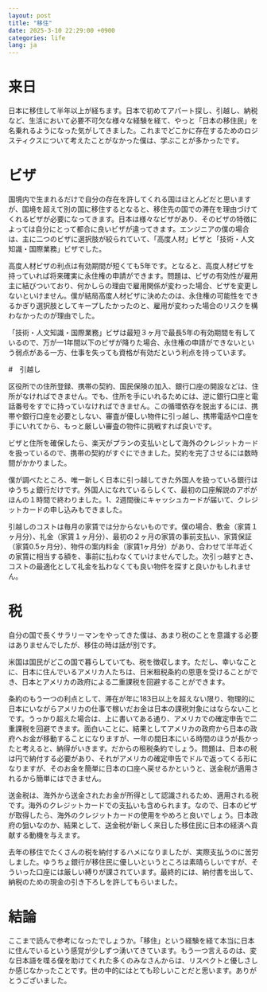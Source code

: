 ```yaml
---
layout: post
title: "移住"
date: 2025-3-10 22:29:00 +0900
categories: life
lang: ja
---
```


# 来日

日本に移住して半年以上が経ちます。日本で初めてアパート探し、引越し、納税など、生活において必要不可欠な様々な経験を経て、やっと「日本の移住民」を名乗れるようになった気がしてきました。これまでどこかに存在するためのロジスティクスについて考えたことがなかった僕は、学ぶことが多かったです。

# ビザ

国境内で生まれるだけで自分の存在を許してくれる国はほとんどだと思いますが、国境を超えて別の国に移住するとなると、移住先の国での滞在を理由づけてくれるビザが必要になってきます。日本は様々なビザがあり、そのビザの特徴によっては自分にとって都合に良いビザが違ってきます。エンジニアの僕の場合は、主に二つのビザに選択肢が絞られていて、「高度人材」ビザと「技術・人文知識・国際業務」ビザでした。

高度人材ビザの利点は有効期間が短くても5年です。となると、高度人材ビザを持っていれば将来確実に永住権の申請ができます。問題は、ビザの有効性が雇用主に結びついており、何かしらの理由で雇用関係が変わった場合、ビザを変更しないといけません。僕が結局高度人材ビザに決めたのは、永住権の可能性をできるかぎり選択肢としてキープしたかったのと、雇用が変わった場合のリスクを構わなかったのが理由でした。

「技術・人文知識・国際業務」ビザは最短３ヶ月で最長5年の有効期間を有しているので、万が一1年間以下のビザが降りた場合、永住権の申請ができないという弱点がある一方、仕事を失っても資格が有効だという利点を持っています。

#　引越し

区役所での住所登録、携帯の契約、国民保険の加入、銀行口座の開設などは、住所がなければできません。でも、住所を手にいれるためには、逆に銀行口座と電話番号をすでに持っていなければできません。この循環依存を脱出するには、携帯や銀行口座を必要としない、審査が優しい物件に引っ越し、携帯電話や口座を手にいれてから、もっと厳しい審査の物件に挑戦すれば良いです。

ビザと住所を確保したら、楽天がプランの支払いとして海外のクレジットカードを扱っているので、携帯の契約がすぐにできました。契約を完了させるには数時間がかかりました。

僕が調べたところ、唯一新しく日本に引っ越してきた外国人を扱っている銀行はゆうちょ銀行だけです。外国人になれているらしくて、最初の口座解説のアポがほんの１時間で終わりました。1、2週間後にキャッシュカードが届いて、クレジットカードの申し込みもできました。

引越しのコストは毎月の家賃では分からないものです。僕の場合、敷金（家賃１ヶ月分）、礼金（家賃１ヶ月分）、最初の２ヶ月の家賃の事前支払い、家賃保証（家賃0.5ヶ月分）、物件の案内料金（家賃1ヶ月分）があり、合わせて半年近くの家賃に相当する額を、事前に払わなくていけませんでした。次引っ越すとき、コストの最適化として礼金を払わなくても良い物件を探すと良いかもしれません。

# 税

自分の国で長くサラリーマンをやってきた僕は、あまり税のことを意識する必要はありませんでしたが、移住の時は話が別です。

米国は国民がどこの国で暮らしていても、税を徴収します。ただし、幸いなことに、日本に住んでいるアメリカ人たちは、日米租税条約の恩恵を受けることができ、日本とアメリカの政府による二重課税を回避することができます。

条約のもう一つの利点として、滞在が年に183日以上を超えない限り、物理的に日本にいながらアメリカの仕事で稼いだお金は日本の課税対象にはならないことです。うっかり超えた場合は、上に書いてある通り、アメリカでの確定申告で二重課税を回避できます。面白いことに、結果としてアメリカの政府から日本の政府へお金が移動することになりますが、一年の間日本にいる時間のほうが長かったと考えると、納得がいきます。だからの租税条約でしょう。問題は、日本の税は円で納付する必要があり、それがアメリカの確定申告でドルで返ってくる形になりますが、そのお金を簡単に日本の口座へ戻せるかというと、送金税が適用されるから簡単にはできません。

送金税は、海外から送金されたお金が所得として認識されるため、適用される税です。海外のクレジットカードでの支払いも含められます。なので、日本のビザが取得したら、海外のクレジットカードの使用をやめろと良いでしょう。日本政府の狙いなのか、結果として、送金税が新しく来日した移住民に日本の経済へ貢献する動機を与えます。

去年の移住でたくさんの税を納付するハメになりましたが、実際支払うのに苦労しました。ゆうちょ銀行が移住民に優しいというところは素晴らしいですが、そういった口座には厳しい縛りが課されています。最終的には、納付書を出して、納税のための現金の引き下ろしを許してもらいました。

# 結論

ここまで読んで参考になったでしょうか。「移住」という経験を経て本当に日本に住んでいるという感覚が少しずつ湧いてきています。もう一つ言えるのは、変な日本語を喋る僕を助けてくれた多くのみなさんからは、リスペクトと優しさしか感じなかったことです。世の中的にはとても珍しいことだと思います。ありがとうございました。